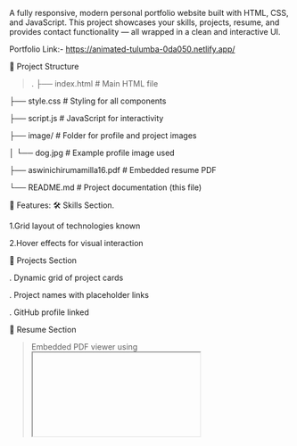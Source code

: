 A fully responsive, modern personal portfolio website built with HTML, CSS, and JavaScript. This project showcases your skills, projects, resume, and provides contact functionality — all wrapped in a clean and interactive UI.

Portfolio Link:- https://animated-tulumba-0da050.netlify.app/

📁 Project Structure
>.
├── index.html             # Main HTML file

├── style.css              # Styling for all components

├── script.js              # JavaScript for interactivity

├── image/                 # Folder for profile and project images

│   └── dog.jpg            # Example profile image used

├── aswinichirumamilla16.pdf # Embedded resume PDF

└── README.md              # Project documentation (this file)


🎯 Features:
🛠 Skills Section.

1.Grid layout of technologies known

2.Hover effects for visual interaction

📁 Projects Section

. Dynamic grid of project cards

. Project names with placeholder links

. GitHub profile linked

📄 Resume Section
  
  >Embedded PDF viewer using <iframe>
  
  >Direct link to download resume
✉️ Contact Section
  >Contact form with input validation
  
  >Social media links
  
  >Responsive and accessible layout
📸 Screenshots
  > Include screenshots of the Home, About, Skills, Projects, Resume, and Contact sections here if publishing online.
🚀 Getting Started
  To run this project locally:
   1. Clone or download this repository.
   
   2. Make sure you have a web browser installed (e.g., Chrome).
   
   3.Open index.html in the browser.
Or use a live server:
If using VS Code:
i. Install Live Server extension.
ii. Right-click on index.html > “Open with Live Server”.
🖌 Customization
. Change Profile Picture
. Replace image/dog.jpg with your own image. Make sure to name it dog.jpg or update the CSS background paths.
Update Resume
  Replace aswinichirumamilla16.pdf with your updated resume. Ensure the filename matches or update the link in index.html.
Add Projects
  In the Projects section of index.html, you can duplicate and modify the .project-card divs:

https://github.com/AswiniChirumamilla/portfolio
📱 Responsive Design
. The website is fully responsive:
' Media queries adjust layout for mobile and tablet views.
. Components stack gracefully on smaller screens.
🛠 Built With
🔹HTML5
🔹CSS3 (including Flexbox & Grid)
🔹JavaScript (ES6)
🔹Font Awesome (for social icons)
🔹Google Fonts (Poppins)
💡 JavaScript Highlights (script.js)
▶️Active link highlighting
▶️Smooth navigation between sections
▶️Dynamic behavior across screen sizes
📝 Future Improvements
. Backend for handling contact form submissions
. Dark/light theme toggle
. Animation on scroll
